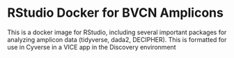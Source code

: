 # RStudio Docker for BVCN Amplicons
This is a docker image for RStudio, including several important packages for analyzing amplicon data (tidyverse, dada2, DECIPHER). This is formatted for use in Cyverse in a VICE app in the Discovery environment
